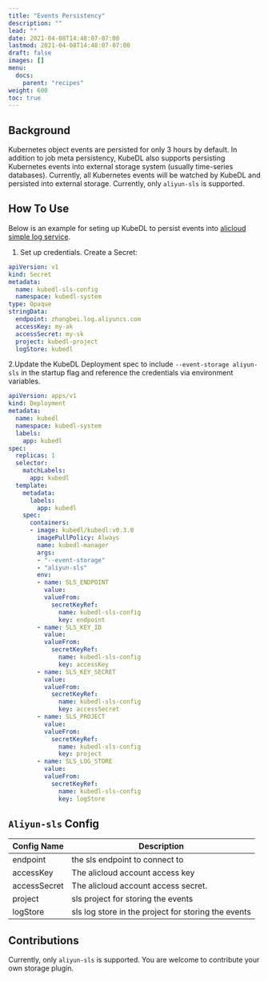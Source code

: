 ```yaml
---
title: "Events Persistency"
description: ""
lead: ""
date: 2021-04-08T14:48:07-07:00
lastmod: 2021-04-08T14:48:07-07:00
draft: false
images: []
menu:
  docs:
    parent: "recipes"
weight: 600
toc: true
---
```


## Background

Kubernetes object events are persisted for only 3 hours by default.
In addition to job meta persistency, KubeDL also supports persisting Kubernetes events into external storage system (usually time-series databases).
Currently, all Kubernetes events will be watched by KubeDL and persisted into external storage.
Currently, only `aliyun-sls` is supported.


## How To Use
Below is an example for seting up KubeDL to persist events into [alicloud simple log service](https://cn.aliyun.com/product/sls).

1. Set up credentials. Create a Secret:

```yaml
apiVersion: v1
kind: Secret
metadata:
  name: kubedl-sls-config
  namespace: kubedl-system
type: Opaque
stringData:
  endpoint: zhangbei.log.aliyuncs.com
  accessKey: my-ak
  accessSecret: my-sk
  project: kubedl-project
  logStore: kubedl
```

2.Update the KubeDL Deployment spec to include `--event-storage aliyun-sls` in the startup flag and reference the credentials
  via environment variables.

```yaml
apiVersion: apps/v1
kind: Deployment
metadata:
  name: kubedl
  namespace: kubedl-system
  labels:
    app: kubedl
spec:
  replicas: 1
  selector:
    matchLabels:
      app: kubedl
  template:
    metadata:
      labels:
        app: kubedl
    spec:
      containers:
      - image: kubedl/kubedl:v0.3.0
        imagePullPolicy: Always
        name: kubedl-manager
        args:
        - "--event-storage"
        - "aliyun-sls"
        env:
        - name: SLS_ENDPOINT
          value:
          valueFrom:
            secretKeyRef:
              name: kubedl-sls-config
              key: endpoint
        - name: SLS_KEY_ID
          value:
          valueFrom:
            secretKeyRef:
              name: kubedl-sls-config
              key: accessKey
        - name: SLS_KEY_SECRET
          value:
          valueFrom:
            secretKeyRef:
              name: kubedl-sls-config
              key: accessSecret
        - name: SLS_PROJECT
          value:
          valueFrom:
            secretKeyRef:
              name: kubedl-sls-config
              key: project
        - name: SLS_LOG_STORE
          value:
          valueFrom:
            secretKeyRef:
              name: kubedl-sls-config
              key: logStore
```
##  `Aliyun-sls` Config
| Config Name   |   Description    |
|------------- |-------------|
| endpoint | the sls endpoint to connect to |
| accessKey | The alicloud account access key|
| accessSecret | The alicloud account access secret. |
| project | sls project for storing the events|
| logStore | sls log store in the project for storing the events |

## Contributions

Currently, only `aliyun-sls` is supported. You are welcome to contribute your own storage plugin.
